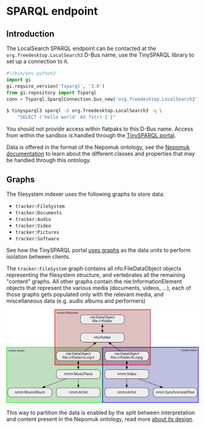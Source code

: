 # SPARQL endpoint

## Introduction

The LocalSearch SPARQL endpoint can be contacted at the
`org.freedesktop.LocalSearch3` D-Bus name, use the
TinySPARQL library to set up a connection to it.

```python
#!/bin/env python3
import gi
gi.require_version('Tsparql', '3.0')
from gi.repository import Tsparql
conn = Tsparql.SparqlConnection.bus_new('org.freedesktop.LocalSearch3')
```

```bash
$ tinysparql3 sparql -b org.freedesktop.LocalSearch3 -q \
    "SELECT ('hello world' AS ?str) { }"
```

You should not provide access within flatpaks to this D-Bus name.
Access from within the sandbox is handled through the
[TinySPARQL portal](https://gnome.pages.gitlab.gnome.org/tracker/docs/developer/sandboxing.html).

Data is offered in the format of the Nepomuk ontology, see
the [Nepomuk documentation](https://gnome.pages.gitlab.gnome.org/tracker/docs/developer/ontologies.html#nepomuk)
to learn about the different classes and properties that may be
handled through this ontology.

## Graphs

The filesystem indexer uses the following graphs to store data:

- `tracker:FileSystem`
- `tracker:Documents`
- `tracker:Audio`
- `tracker:Video`
- `tracker:Pictures`
- `tracker:Software`

See how the TinySPARQL portal [uses graphs](https://gnome.pages.gitlab.gnome.org/tracker/docs/developer/sandboxing.html#how-it-works)
as the data units to perform isolation between clients.

The `tracker:FileSystem` graph contains all nfo:FileDataObject
objects representing the filesystem structure, and vertebrates
all the remaining "content" graphs. All other graphs contain the
nie:InformationElement objects that represent the various
media (documents, videos, ...), each of those graphs gets
populated only with the relevant media, and miscellaneous
data (e.g. audio albums and performers)

![](diagram.svg)

This way to partition the data is enabled by the split between
interpretation and content present in the Nepomuk ontology,
read more [about its design](https://gnome.pages.gitlab.gnome.org/tracker/docs/developer/nie-ontology.html#overview).
